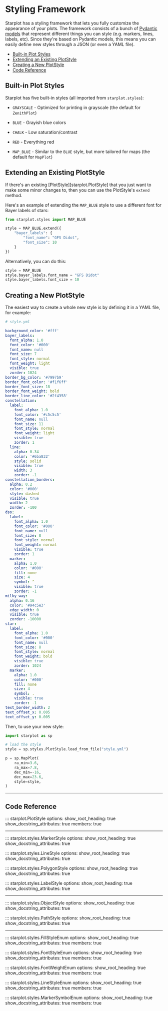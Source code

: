 # Styling Framework

Starplot has a styling framework that lets you fully customize the appearance of your plots. The framework consists of a bunch of [Pydantic models](https://docs.pydantic.dev/latest/usage/models/) that represent different things you can style (e.g. markers, lines, labels, etc). Since they're based on Pydantic models, this means you can easily define new styles through a JSON (or even a YAML file).

- [Built-in Plot Styles](#built-in-plot-styles)
- [Extending an Existing PlotStyle](#extending-an-existing-plotstyle)
- [Creating a New PlotStyle](#creating-a-new-plotstyle)
- [Code Reference](#code-reference)


## Built-in Plot Styles

Starplot has five built-in styles (all imported from `starplot.styles`):


- `GRAYSCALE` - Optimized for printing in grayscale (the default for `ZenithPlot`)

- `BLUE` - Grayish blue colors

- `CHALK` - Low saturation/contrast

- `RED` - Everything red

- `MAP_BLUE` - Similar to the `BLUE` style, but more tailored for maps (the default for `MapPlot`)


## Extending an Existing PlotStyle

If there's an existing [PlotStyle][starplot.PlotStyle] that you just want to make some minor changes to, then you can use the PlotStyle's `extend` method.

Here's an example of extending the `MAP_BLUE` style to use a different font for Bayer labels of stars:

```python
from starplot.styles import MAP_BLUE

style = MAP_BLUE.extend({
    "bayer_labels": {
        "font_name": "GFS Didot",
        "font_size": 10
    }
})
```
Alternatively, you can do this:
```python
style = MAP_BLUE
style.bayer_labels.font_name = "GFS Didot"
style.bayer_labels.font_size = 10

```

## Creating a New PlotStyle

The easiest way to create a whole new style is by defining it in a YAML file, for example:


```yaml
# style.yml

background_color: '#fff'
bayer_labels:
  font_alpha: 1.0
  font_color: '#000'
  font_name: null
  font_size: 7
  font_style: normal
  font_weight: light
  visible: true
  zorder: 1024
border_bg_color: '#7997b9'
border_font_color: '#f1f6ff'
border_font_size: 18
border_font_weight: bold
border_line_color: '#2f4358'
constellation:
  label:
    font_alpha: 1.0
    font_color: '#c5c5c5'
    font_name: null
    font_size: 11
    font_style: normal
    font_weight: light
    visible: true
    zorder: 1
  line:
    alpha: 0.34
    color: '#6ba832'
    style: solid
    visible: true
    width: 3
    zorder: -1
constellation_borders:
  alpha: 0.2
  color: '#000'
  style: dashed
  visible: true
  width: 2
  zorder: -100
dso:
  label:
    font_alpha: 1.0
    font_color: '#000'
    font_name: null
    font_size: 8
    font_style: normal
    font_weight: normal
    visible: true
    zorder: 1
  marker:
    alpha: 1.0
    color: '#000'
    fill: none
    size: 4
    symbol: ^
    visible: true
    zorder: -1
milky_way:
  alpha: 0.16
  color: '#94c5e3'
  edge_width: 0
  visible: true
  zorder: -10000
star:
  label:
    font_alpha: 1.0
    font_color: '#000'
    font_name: null
    font_size: 8
    font_style: normal
    font_weight: bold
    visible: true
    zorder: 1024
  marker:
    alpha: 1.0
    color: '#000'
    fill: none
    size: 4
    symbol: .
    visible: true
    zorder: -1
text_border_width: 2
text_offset_x: 0.005
text_offset_y: 0.005

```

Then, to use your new style:

```python
import starplot as sp

# load the style
style = sp.styles.PlotStyle.load_from_file("style.yml")

p = sp.MapPlot(
    ra_min=3.6,
    ra_max=7.8,
    dec_min=-16,
    dec_max=23.6,
    style=style,
)

```


---

## Code Reference


::: starplot.PlotStyle
    options:
        show_root_heading: true
        show_docstring_attributes: true
        members: true


---
::: starplot.styles.MarkerStyle
    options:
        show_root_heading: true
        show_docstring_attributes: true


::: starplot.styles.LineStyle
    options:
        show_root_heading: true
        show_docstring_attributes: true

::: starplot.styles.PolygonStyle
    options:
        show_root_heading: true
        show_docstring_attributes: true

::: starplot.styles.LabelStyle
    options:
        show_root_heading: true
        show_docstring_attributes: true

---


::: starplot.styles.ObjectStyle
    options:
        show_root_heading: true
        show_docstring_attributes: true

::: starplot.styles.PathStyle
    options:
        show_root_heading: true
        show_docstring_attributes: true


---
::: starplot.styles.FillStyleEnum
    options:
        show_root_heading: true
        show_docstring_attributes: true
        members: true

::: starplot.styles.FontStyleEnum
    options:
        show_root_heading: true
        show_docstring_attributes: true
        members: true

::: starplot.styles.FontWeightEnum
    options:
        show_root_heading: true
        show_docstring_attributes: true
        members: true

::: starplot.styles.LineStyleEnum
    options:
        show_root_heading: true
        show_docstring_attributes: true
        members: true

::: starplot.styles.MarkerSymbolEnum
    options:
        show_root_heading: true
        show_docstring_attributes: true
        members: true

